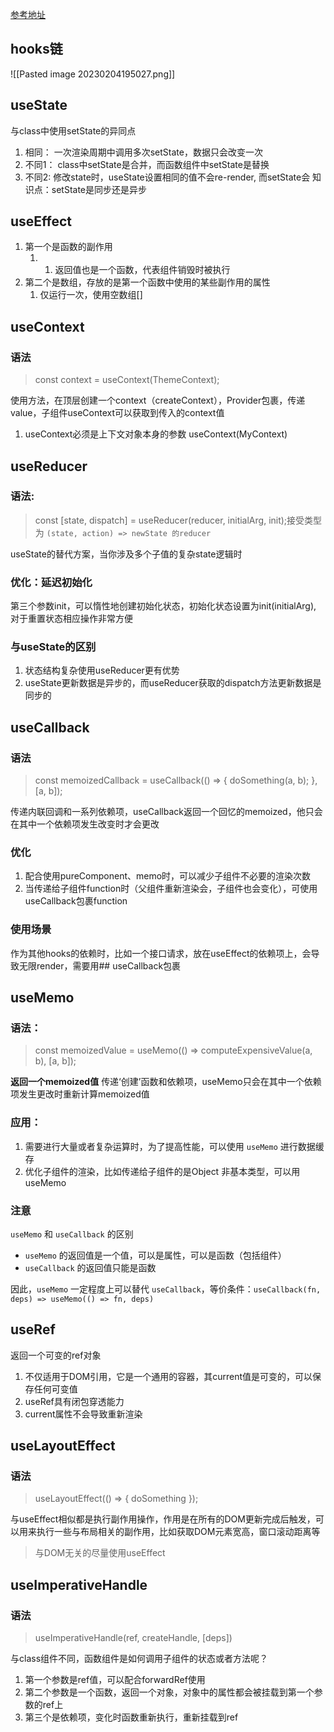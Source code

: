 [参考地址](https://github.com/beichensky/Blog/issues/5)
## hooks链

![[Pasted image 20230204195027.png]]
## useState

与class中使用setState的异同点
1. 相同： 一次渲染周期中调用多次setState，数据只会改变一次
2. 不同1： class中setState是合并，而函数组件中setState是替换
3. 不同2: 修改state时，useState设置相同的值不会re-render, 而setState会
知识点：setState是同步还是异步

## useEffect

1. 第一个是函数的副作用
	1. 1. 返回值也是一个函数，代表组件销毁时被执行
2. 第二个是数组，存放的是第一个函数中使用的某些副作用的属性
	1. 仅运行一次，使用空数组[]

## useContext

### 语法
>const context = useContext(ThemeContext);

使用方法，在顶层创建一个context（createContext），Provider包裹，传递value，子组件useContext可以获取到传入的context值
1. useContext必须是上下文对象本身的参数 useContext(MyContext)

## useReducer

### 语法:
> const [state, dispatch] = useReducer(reducer, initialArg, init);接受类型为 `(state, action) => newState 的reducer`

useState的替代方案，当你涉及多个子值的复杂state逻辑时

### 优化：延迟初始化

第三个参数init，可以惰性地创建初始化状态，初始化状态设置为init(initialArg), 对于重置状态相应操作非常方便

### 与useState的区别

1. 状态结构复杂使用useReducer更有优势
2. useState更新数据是异步的，而useReducer获取的dispatch方法更新数据是同步的

## useCallback

### 语法
>const memoizedCallback = useCallback(() => { doSomething(a, b); }, [a, b]);

传递内联回调和一系列依赖项，useCallback返回一个回忆的memoized，他只会在其中一个依赖项发生改变时才会更改

### 优化

1. 配合使用pureComponent、memo时，可以减少子组件不必要的渲染次数
2. 当传递给子组件function时（父组件重新渲染会，子组件也会变化），可使用useCallback包裹function
### 使用场景

作为其他hooks的依赖时，比如一个接口请求，放在useEffect的依赖项上，会导致无限render，需要用## useCallback包裹

## useMemo

### 语法：
>const memoizedValue = useMemo(() => computeExpensiveValue(a, b), [a, b]);

**返回一个memoized值**
传递‘创建’函数和依赖项，useMemo只会在其中一个依赖项发生更改时重新计算memoized值

### 应用：

1. 需要进行大量或者复杂运算时，为了提高性能，可以使用 `useMemo` 进行数据缓存
2. 优化子组件的渲染，比如传递给子组件的是Object 非基本类型，可以用useMemo
### 注意

`useMemo` 和 `useCallback` 的区别

-   `useMemo` 的返回值是一个值，可以是属性，可以是函数（包括组件）
-   `useCallback` 的返回值只能是函数

因此，`useMemo` 一定程度上可以替代 `useCallback`，等价条件：`useCallback(fn, deps) => useMemo(() => fn, deps)`

## useRef

返回一个可变的ref对象

1. 不仅适用于DOM引用，它是一个通用的容器，其current值是可变的，可以保存任何可变值
2. useRef具有闭包穿透能力
3. current属性不会导致重新渲染

## useLayoutEffect

### 语法
>useLayoutEffect(() => { doSomething });

与useEffect相似都是执行副作用操作，作用是在所有的DOM更新完成后触发，可以用来执行一些与布局相关的副作用，比如获取DOM元素宽高，窗口滚动距离等

>与DOM无关的尽量使用useEffect

## useImperativeHandle

### 语法
>useImperativeHandle(ref, createHandle, [deps])

与class组件不同，函数组件是如何调用子组件的状态或者方法呢？
1. 第一个参数是ref值，可以配合forwardRef使用
2. 第二个参数是一个函数，返回一个对象，对象中的属性都会被挂载到第一个参数的ref上
3. 第三个是依赖项，变化时函数重新执行，重新挂载到ref




